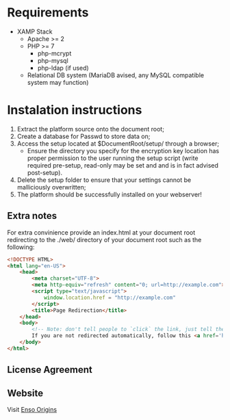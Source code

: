 # Requirements

* XAMP Stack
   * Apache >= 2
   * PHP >= 7
      * php-mcrypt
      * php-mysql
      * php-ldap (if used)
  * Relational DB system (MariaDB avised, any MySQL compatible system may function)

# Instalation instructions

1. Extract the platform source onto the document root;
2. Create a database for Passwd to store data on;
2. Access the setup located at $DocumentRoot/setup/ through a browser;
      * Ensure the directory you specify for the encryption key location has proper permission to the user running the setup script (write required pre-setup, read-only may be set and and is in fact advised post-setup).
3. Delete the setup folder to ensure that your settings cannot be malliciously overwritten;
4. The platform should be successfully installed on your webserver!

## Extra notes

For extra convinience provide an index.html at your document root redirecting to the ./web/ directory of your document root such as the following:

```html
<!DOCTYPE HTML>
<html lang="en-US">
    <head>
        <meta charset="UTF-8">
        <meta http-equiv="refresh" content="0; url=http://example.com">
        <script type="text/javascript">
            window.location.href = "http://example.com"
        </script>
        <title>Page Redirection</title>
    </head>
    <body>
        <!-- Note: don't tell people to `click` the link, just tell them that it is a link. -->
        If you are not redirected automatically, follow this <a href='http://example.com'>link to example</a>.
    </body>
</html>
```

## License Agreement

## Website

Visit [Enso Origins](https://enso-origins.com/)